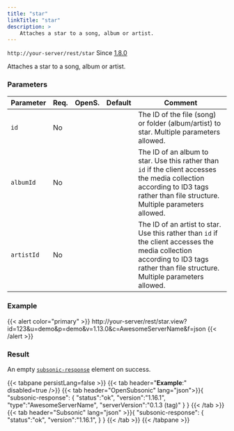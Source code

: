 ```yaml
---
title: "star"
linkTitle: "star"
description: >
    Attaches a star to a song, album or artist.
---
```


`http://your-server/rest/star` Since [1.8.0](../../subsonic-versions)

Attaches a star to a song, album or artist.

### Parameters

| Parameter | Req. | OpenS. | Default | Comment |
| --- | --- | --- | --- | --- |
| `id` | No  |    |  | The ID of the file (song) or folder (album/artist) to star. Multiple parameters allowed. |
| `albumId` | No  |  |    | The ID of an album to star. Use this rather than `id` if the client accesses the media collection according to ID3 tags rather than file structure. Multiple parameters allowed. |
| `artistId` | No  | |     | The ID of an artist to star. Use this rather than `id` if the client accesses the media collection according to ID3 tags rather than file structure. Multiple parameters allowed. |

### Example

{{< alert color="primary" >}} http://your-server/rest/star.view?id=123&u=demo&p=demo&v=1.13.0&c=AwesomeServerName&f=json {{< /alert >}}

### Result

An empty [`subsonic-response`](../../responses/subsonic-response) element on success.

{{< tabpane persistLang=false >}}
{{< tab header="**Example**:" disabled=true />}}
{{< tab header="OpenSubsonic" lang="json">}}{
  "subsonic-response": {
    "status":"ok",
    "version":"1.16.1",
    "type":"AwesomeServerName",
    "serverVersion":"0.1.3 (tag)"
  }
}
{{< /tab >}}
{{< tab header="Subsonic" lang="json" >}}{
  "subsonic-response": {
    "status":"ok",
    "version":"1.16.1",
  }
}
{{< /tab >}}
{{< /tabpane >}}

